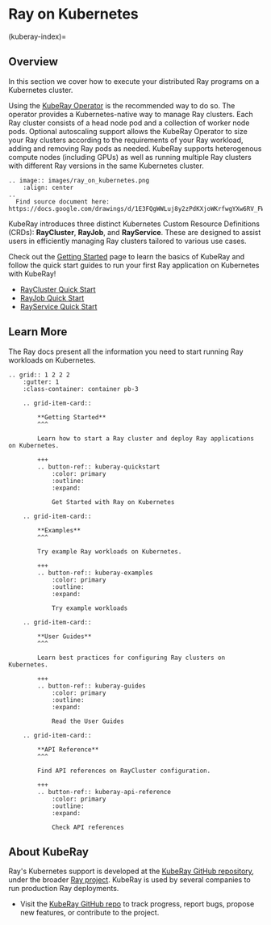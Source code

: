 # Ray on Kubernetes
(kuberay-index)=
## Overview

In this section we cover how to execute your distributed Ray programs on a Kubernetes cluster.

Using the [KubeRay Operator](https://github.com/ray-project/kuberay) is the
recommended way to do so. The operator provides a Kubernetes-native way to manage Ray clusters.
Each Ray cluster consists of a head node pod and a collection of worker node pods. Optional
autoscaling support allows the KubeRay Operator to size your Ray clusters according to the
requirements of your Ray workload, adding and removing Ray pods as needed. KubeRay supports
heterogenous compute nodes (including GPUs) as well as running multiple Ray clusters with
different Ray versions in the same Kubernetes cluster.

```{eval-rst}
.. image:: images/ray_on_kubernetes.png
    :align: center
..
  Find source document here: https://docs.google.com/drawings/d/1E3FQgWWLuj8y2zPdKXjoWKrfwgYXw6RV_FWRwK8dVlg/edit
```

KubeRay introduces three distinct Kubernetes Custom Resource Definitions (CRDs): **RayCluster**, **RayJob**, and **RayService**.
These are designed to assist users in efficiently managing Ray clusters tailored to various use cases.

Check out the [Getting Started](kuberay-quickstart) page to learn the basics of KubeRay and follow the quick start guides to run your first Ray application on Kubernetes with KubeRay!

* [RayCluster Quick Start](kuberay-raycluster-quickstart)
* [RayJob Quick Start](kuberay-rayjob-quickstart)
* [RayService Quick Start](kuberay-rayservice-quickstart)

## Learn More

The Ray docs present all the information you need to start running Ray workloads on Kubernetes.

```{eval-rst}
.. grid:: 1 2 2 2
    :gutter: 1
    :class-container: container pb-3
    
    .. grid-item-card::

        **Getting Started**
        ^^^
    
        Learn how to start a Ray cluster and deploy Ray applications on Kubernetes.
    
        +++
        .. button-ref:: kuberay-quickstart
            :color: primary
            :outline:
            :expand:

            Get Started with Ray on Kubernetes

    .. grid-item-card::

        **Examples**
        ^^^
    
        Try example Ray workloads on Kubernetes.
    
        +++
        .. button-ref:: kuberay-examples
            :color: primary
            :outline:
            :expand:

            Try example workloads
        
    .. grid-item-card::

        **User Guides**
        ^^^
    
        Learn best practices for configuring Ray clusters on Kubernetes.
    
        +++
        .. button-ref:: kuberay-guides
            :color: primary
            :outline:
            :expand:

            Read the User Guides
    
    .. grid-item-card::

        **API Reference**
        ^^^
    
        Find API references on RayCluster configuration.
    
        +++
        .. button-ref:: kuberay-api-reference
            :color: primary
            :outline:
            :expand:

            Check API references
```
## About KubeRay

Ray's Kubernetes support is developed at the [KubeRay GitHub repository](https://github.com/ray-project/kuberay), under the broader [Ray project](https://github.com/ray-project/). KubeRay is used by several companies to run production Ray deployments.

- Visit the [KubeRay GitHub repo](https://github.com/ray-project/kuberay) to track progress, report bugs, propose new features, or contribute to
the project.
